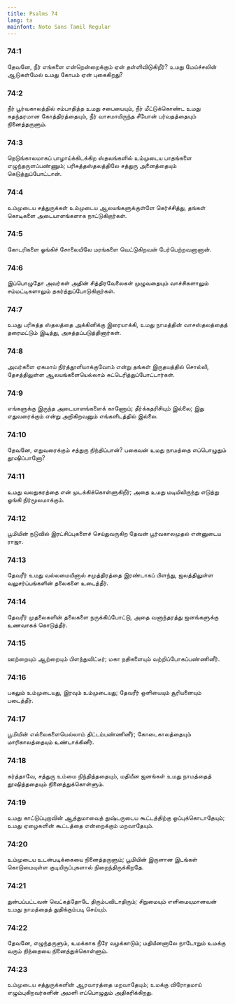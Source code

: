 ```yaml
---
title: Psalms 74
lang: ta
mainfont: Noto Sans Tamil Regular
---
```


###  74:1

தேவனே, நீர் எங்களை என்றென்றைக்கும் ஏன் தள்ளிவிடுகிறீர்? உமது மேய்ச்சலின் ஆடுகள்மேல் உமது கோபம் ஏன் புகைகிறது?

###  74:2

நீர் பூர்வகாலத்தில் சம்பாதித்த உமது சபையையும், நீர் மீட்டுக்கொண்ட உமது சுதந்தரமான கோத்திரத்தையும், நீர் வாசமாயிருந்த சீயோன் பர்வதத்தையும் நினைத்தருளும்.

###  74:3

நெடுங்காலமாகப் பாழாய்க்கிடக்கிற ஸ்தலங்களில் உம்முடைய பாதங்களை எழுந்தருளப்பண்ணும்; பரிசுத்தஸ்தலத்திலே சத்துரு அனைத்தையும் கெடுத்துப்போட்டான்.

###  74:4

உம்முடைய சத்துருக்கள் உம்முடைய ஆலயங்களுக்குள்ளே கெர்ச்சித்து, தங்கள் கொடிகளை அடையாளங்களாக நாட்டுகிறார்கள்.

###  74:5

கோடரிகளை ஓங்கிச் சோலையிலே மரங்களை வெட்டுகிறவன் பேர்பெற்றவனானான்.

###  74:6

இப்பொழுதோ அவர்கள் அதின் சித்திரவேலைகள் முழுவதையும் வாச்சிகளாலும் சம்மட்டிகளாலும் தகர்த்துப்போடுகிறார்கள்.

###  74:7

உமது பரிசுத்த ஸ்தலத்தை அக்கினிக்கு இரையாக்கி, உமது நாமத்தின் வாசஸ்தலத்தைத் தரைமட்டும் இடித்து, அசுத்தப்படுத்தினார்கள்.

###  74:8

அவர்களை ஏகமாய் நிர்த்தூளியாக்குவோம் என்று தங்கள் இருதயத்தில் சொல்லி, தேசத்திலுள்ள ஆலயங்களையெல்லாம் சுட்டெரித்துப்போட்டார்கள்.

###  74:9

எங்களுக்கு இருந்த அடையாளங்களைக் காணோம்; தீர்க்கதரிசியும் இல்லை; இது எதுவரைக்கும் என்று அறிகிறவனும் எங்களிடத்தில் இல்லை.

###  74:10

தேவனே, எதுவரைக்கும் சத்துரு நிந்திப்பான்? பகைவன் உமது நாமத்தை எப்பொழுதும் தூஷிப்பானோ?

###  74:11

உமது வலதுகரத்தை என் முடக்கிக்கொள்ளுகிறீர்; அதை உமது மடியிலிருந்து எடுத்து ஓங்கி நிர்மூலமாக்கும்.

###  74:12

பூமியின் நடுவில் இரட்சிப்புகளைச் செய்துவருகிற தேவன் பூர்வகாலமுதல் என்னுடைய ராஜா.

###  74:13

தேவரீர் உமது வல்லமையினால் சமுத்திரத்தை இரண்டாகப் பிளந்து, ஜலத்திலுள்ள வலுசர்ப்பங்களின் தலைகளை உடைத்தீர்.

###  74:14

தேவரீர் முதலைகளின் தலைகளை நருக்கிப்போட்டு, அதை வனாந்தரத்து ஜனங்களுக்கு உணவாகக் கொடுத்தீர்.

###  74:15

ஊற்றையும் ஆற்றையும் பிளந்துவிட்டீர்; மகா நதிகளையும் வற்றிப்போகப்பண்ணினீர்.

###  74:16

பகலும் உம்முடையது, இரவும் உம்முடையது; தேவரீர் ஒளியையும் சூரியனையும் படைத்தீர்.

###  74:17

பூமியின் எல்லைகளையெல்லாம் திட்டம்பண்ணினீர்; கோடைகாலத்தையும் மாரிகாலத்தையும் உண்டாக்கினீர்.

###  74:18

கர்த்தாவே, சத்துரு உம்மை நிந்தித்ததையும், மதியீன ஜனங்கள் உமது நாமத்தைத் தூஷித்ததையும் நினைத்துக்கொள்ளும்.

###  74:19

உமது காட்டுப்புறாவின் ஆத்துமாவைத் துஷ்டருடைய கூட்டத்திற்கு ஒப்புக்கொடாதேயும்; உமது ஏழைகளின் கூட்டத்தை என்றைக்கும் மறவாதேயும்.

###  74:20

உம்முடைய உடன்படிக்கையை நினைத்தருளும்; பூமியின் இருளான இடங்கள் கொடுமையுள்ள குடியிருப்புகளால் நிறைந்திருக்கிறதே.

###  74:21

துன்பப்பட்டவன் வெட்கத்தோடே திரும்பவிடாதிரும்; சிறுமையும் எளிமையுமானவன் உமது நாமத்தைத் துதிக்கும்படி செய்யும்.

###  74:22

தேவனே, எழுந்தருளும், உமக்காக நீரே வழக்காடும்; மதியீனனாலே நாடோறும் உமக்கு வரும் நிந்தையை நினைத்துக்கொள்ளும்.

###  74:23

உம்முடைய சத்துருக்களின் ஆரவாரத்தை மறவாதேயும்; உமக்கு விரோதமாய் எழும்புகிறவர்களின் அமளி எப்பொழுதும் அதிகரிக்கிறது.

